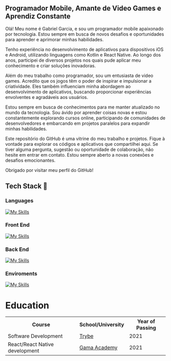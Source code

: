 ## Programador Mobile, Amante de Video Games e Aprendiz Constante
Olá! Meu nome é Gabriel Garcia, e sou um programador mobile apaixonado por tecnologia. Estou sempre em busca de novos desafios e oportunidades para aprender e aprimorar minhas habilidades.

Tenho experiência no desenvolvimento de aplicativos para dispositivos iOS e Android, utilizando linguagens como Kotlin e React Native. Ao longo dos anos, participei de diversos projetos nos quais pude aplicar meu conhecimento e criar soluções inovadoras.

Além do meu trabalho como programador, sou um entusiasta de video games. Acredito que os jogos têm o poder de inspirar e impulsionar a criatividade. Eles também influenciam minha abordagem ao desenvolvimento de aplicativos, buscando proporcionar experiências envolventes e agradáveis aos usuários.

Estou sempre em busca de conhecimentos para me manter atualizado no mundo da tecnologia. Sou ávido por aprender coisas novas e estou constantemente explorando cursos online, participando de comunidades de desenvolvedores e embarcando em projetos paralelos para expandir minhas habilidades.

Este repositório do GitHub é uma vitrine do meu trabalho e projetos. Fique à vontade para explorar os códigos e aplicativos que compartilhei aqui. Se tiver alguma pergunta, sugestão ou oportunidade de colaboração, não hesite em entrar em contato. Estou sempre aberto a novas conexões e desafios emocionantes.

Obrigado por visitar meu perfil do GitHub!

## Tech Stack :rocket:
### Languages
[![My Skills](https://skillicons.dev/icons?i=typescript)](https://skillicons.dev)
### Front End
[![My Skills](https://skillicons.dev/icons?i=react,redux,apollo,graphql)](https://skillicons.dev)
### Back End
[![My Skills](https://skillicons.dev/icons?i=nodejs,docker,express)](https://skillicons.dev)
### Enviroments
[![My Skills](https://skillicons.dev/icons?i=vscode,visualstudio,atom,androidstudio)](https://skillicons.dev)

# Education
<table>
  <tr>
    <th>Course</th>
    <th>School/University</th>
    <th>Year of Passing</th>
  </tr>
  <tr>
    <td>Software Development</td>
    <td><a href="https://www.betrybe.com/">Trybe</a></td>
    <td>2021</td>
  </tr>
  <tr>
    <td>React/React Native development</td>
    <td><a href="https://www.gama.academy/?gclid=Cj0KCQiAhP2BBhDdARIsAJEzXlELtsicfha7bFBCM8d8OS2tcaWzW-b1F85E7x4d3dkV4EdR87_bSZAaAiaJEALw_wcB">Gama Academy</a></td>
    <td>2021</td>
  </tr>
 </table>
